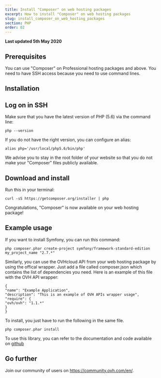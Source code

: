 ```yaml
---
title: Install "Composer" on web hosting packages
excerpt: How to install "Composer" on web hosting packages
slug: install_composer_on_web_hosting_packages
section: PHP
order: 02
---
```


**Last updated 5th May 2020**

## Prerequisites
You can use "Composer" on Professional hosting packages and above. You need to have SSH access because you need to use command lines.


## Installation

## Log on in SSH
Make sure that you have the latest version of PHP (5.6) via the command line:


```
php --version
```


If you do not have the right version, you can configure an alias:


```
alias php='/usr/local/php5.6/bin/php'
```


We advise you to stay in the root folder of your website so that you do not make your "Composer" files publicly available.

## Download and install
Run this in your terminal:


```
curl -sS https://getcomposer.org/installer | php
```


Congratulations, "Composer" is now available on your web hosting package!


## Example usage
If you want to install Symfony, you can run this command:


```
php composer.phar create-project symfony/framework-standard-edition my_project_name "2.7.*"
```


Similarly, you can use the OVHcloud API from your web hosting package by using the offical wrapper. Just add a file called composer.json which contains the list of dependencies you need. Here is an example of this file with the OVH API wrapper:


```
{
"name": "Example Application",
"description": "This is an example of OVH APIs wrapper usage",
"require": {
"ovh/ovh": "1.1.*"
}
}
```


To install, you just have to run the following in the same file. 


```
php composer.phar install
```


To use this library, you can refer to the documentation and code available on [github](https://github.com/ovh/php-ovh)

## Go further

Join our community of users on <https://community.ovh.com/en/>.
